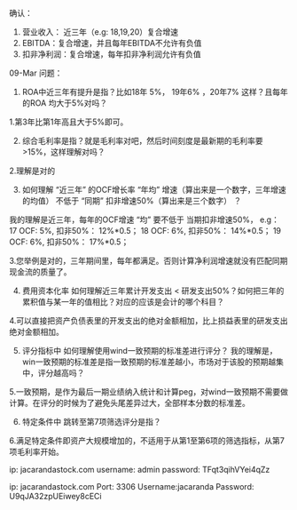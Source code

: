 确认：
1. 营业收入： 近三年（e.g: 18,19,20）复合增速
2. EBITDA：复合增速，并且每年EBITDA不允许有负值
3. 扣非净利润：复合增速，每年扣非净利润允许有负值


09-Mar
问题：
1. ROA中近三年有提升是指？比如18年 5%， 19年6% ，20年7% 这样？且每年的ROA
均大于5%对吗？

1.第3年比第1年高且大于5%即可。

2. 综合毛利率是指？就是毛利率对吧，然后时间刻度是最新期的毛利率要>15%，这样理解对吗？

2.理解是对的

3. 如何理解 “近三年” 的OCF增长率 “年均” 增速（算出来是一个数字，三年增速的均值） 不低于 “同期” 扣非增速50%（算出来是三个数字） ？ 


我的理解是近三年，每年的OCF增速 “均” 要不低于 当期扣非增速50%，
e.g：
17 OCF: 5%, 扣非50%： 12%*0.5；
18 OCF: 6%, 扣非50%： 14%*0.5；
19 OCF: 6%, 扣非50%： 17%*0.5；

3.您举例是对的，三年期间里，每年都满足。否则计算净利润增速就没有匹配同期现金流的质量了。

4. 费用资本化率
如何理解近三年累计开发支出 < 研发支出50%？如何把三年的累积值与某一年的值相比？对应的应该是会计的哪个科目？

4.可以直接把资产负债表里的开发支出的绝对金额相加，比上损益表里的研发支出绝对金额相加。

5. 评分指标中
如何理解使用wind一致预期的标准差进行评分？
我的理解是，win一致预期的标准差是指一致预期的标准差越小，市场对于该股的预期越集中，评分越高吗？

5.一致预期，是作为最后一期业绩纳入统计和计算peg，对wind一致预期不需要做计算。在评分的时候为了避免头尾差异过大，全部样本分数的标准差。

6. 特定条件中
跳转至第7项筛选评分是指？

6.满足特定条件即资产大规模增加的，不适用于从第1至第6项的筛选指标，从第7项毛利率开始。



ip: jacarandastock.com 
username: admin 
password: TFqt3qihVYei4qZz



ip: jacarandastock.com
Port: 3306
Username:jacaranda
Password: U9qJA32zpUEiwey8cECi


